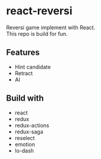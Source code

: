 react-reversi
=============

Reversi game implement with React.  
This repo is build for fun.

## Features ##

- Hint candidate
- Retract
- AI

## Build with ##

- react
- redux
- redux-actions
- redux-saga
- reselect
- emotion
- lo-dash

